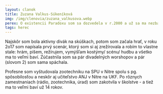 ```yaml
---
layout: clanok
title: Zuzana Valkus-Súkeníková
img: /img/clenovia/zuzana_valkusova.webp
perex: O existencii Paradoxu som sa dozvedela v r.2000 a už sa ma nezbavili. 
tags: herec
---
```


Najskôr som bola aktívny divák na skúškach, potom som začala hrať, v roku 2o17 som napísala prvý scenár, ktorý som si aj zrežírovala a robím to vlastne stale: hrám, píšem, režírujem, vymýšľam kostýmy/ scénu/ hudbu a všetko ma to veľmi baví. Zúčastnila som sa pár divadelných worshopov a pár (slovom 2) som sama spáchala. 

Profesne som vyštudovala zootechniku na SPU v Nitre spolu s pg. spôsobilosťou a neskôr aj učiteľstvo ANJ v Nitre na UKF. Po rôznych zamestnaniach (rádio, zootechnika, úrad) som zakotvila v školstve - a tiež ma to veľmi baví už 14 rokov. 